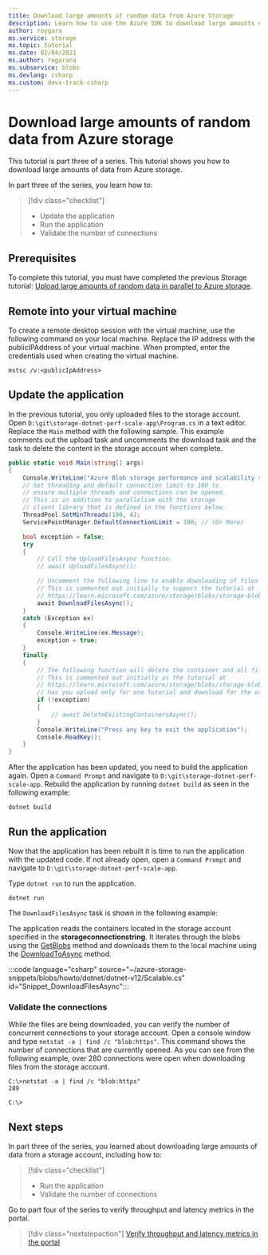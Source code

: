 ```yaml
---
title: Download large amounts of random data from Azure Storage 
description: Learn how to use the Azure SDK to download large amounts of random data from an Azure Storage account 
author: roygara
ms.service: storage
ms.topic: tutorial
ms.date: 02/04/2021
ms.author: rogarana
ms.subservice: blobs
ms.devlang: csharp
ms.custom: devx-track-csharp
---
```


# Download large amounts of random data from Azure storage

This tutorial is part three of a series. This tutorial shows you how to download large amounts of data from Azure storage.

In part three of the series, you learn how to:

> [!div class="checklist"]
> - Update the application
> - Run the application
> - Validate the number of connections

## Prerequisites

To complete this tutorial, you must have completed the previous Storage tutorial: [Upload large amounts of random data in parallel to Azure storage][previous-tutorial].

## Remote into your virtual machine

 To create a remote desktop session with the virtual machine, use the following command on your local machine. Replace the IP address with the publicIPAddress of your virtual machine. When prompted, enter the credentials used when creating the virtual machine.

```console
mstsc /v:<publicIpAddress>
```

## Update the application

In the previous tutorial, you only uploaded files to the storage account. Open `D:\git\storage-dotnet-perf-scale-app\Program.cs` in a text editor. Replace the `Main` method with the following sample. This example comments out the upload task and uncomments the download task and the task to delete the content in the storage account when complete.

```csharp
public static void Main(string[] args)
{
    Console.WriteLine("Azure Blob storage performance and scalability sample");
    // Set threading and default connection limit to 100 to 
    // ensure multiple threads and connections can be opened.
    // This is in addition to parallelism with the storage 
    // client library that is defined in the functions below.
    ThreadPool.SetMinThreads(100, 4);
    ServicePointManager.DefaultConnectionLimit = 100; // (Or More)

    bool exception = false;
    try
    {
        // Call the UploadFilesAsync function.
        // await UploadFilesAsync();

        // Uncomment the following line to enable downloading of files from the storage account.
        // This is commented out initially to support the tutorial at 
        // https://learn.microsoft.com/azure/storage/blobs/storage-blob-scalable-app-download-files
        await DownloadFilesAsync();
    }
    catch (Exception ex)
    {
        Console.WriteLine(ex.Message);
        exception = true;
    }
    finally
    {
        // The following function will delete the container and all files contained in them.
        // This is commented out initially as the tutorial at 
        // https://learn.microsoft.com/azure/storage/blobs/storage-blob-scalable-app-download-files
        // has you upload only for one tutorial and download for the other.
        if (!exception)
        {
            // await DeleteExistingContainersAsync();
        }
        Console.WriteLine("Press any key to exit the application");
        Console.ReadKey();
    }
}
```

After the application has been updated, you need to build the application again. Open a `Command Prompt` and navigate to `D:\git\storage-dotnet-perf-scale-app`. Rebuild the application by running `dotnet build` as seen in the following example:

```console
dotnet build
```

## Run the application

Now that the application has been rebuilt it is time to run the application with the updated code. If not already open, open a `Command Prompt` and navigate to `D:\git\storage-dotnet-perf-scale-app`.

Type `dotnet run` to run the application.

```console
dotnet run
```

The `DownloadFilesAsync` task is shown in the following example:

The application reads the containers located in the storage account specified in the **storageconnectionstring**. It iterates through the blobs using the [GetBlobs](/dotnet/api/azure.storage.blobs.blobcontainerclient.getblobs) method and downloads them to the local machine using the [DownloadToAsync](/dotnet/api/azure.storage.blobs.specialized.blobbaseclient.downloadtoasync) method.

:::code language="csharp" source="~/azure-storage-snippets/blobs/howto/dotnet/dotnet-v12/Scalable.cs" id="Snippet_DownloadFilesAsync":::

### Validate the connections

While the files are being downloaded, you can verify the number of concurrent connections to your storage account. Open a console window and type `netstat -a | find /c "blob:https"`. This command shows the number of connections that are currently opened. As you can see from the following example, over 280 connections were open when downloading files from the storage account.

```console
C:\>netstat -a | find /c "blob:https"
289

C:\>
```

## Next steps

In part three of the series, you learned about downloading large amounts of data from a storage account, including how to:

> [!div class="checklist"]
> - Run the application
> - Validate the number of connections

Go to part four of the series to verify throughput and latency metrics in the portal.

> [!div class="nextstepaction"]
> [Verify throughput and latency metrics in the portal](storage-blob-scalable-app-verify-metrics.md)

[previous-tutorial]: storage-blob-scalable-app-upload-files.md
